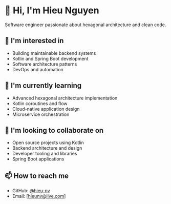 # 👋 Hi, I'm Hieu Nguyen

Software engineer passionate about hexagonal architecture and clean code.

## 👀 I'm interested in
- Building maintainable backend systems
- Kotlin and Spring Boot development
- Software architecture patterns
- DevOps and automation

## 🌱 I'm currently learning
- Advanced hexagonal architecture implementation
- Kotlin coroutines and flow
- Cloud-native application design
- Microservice orchestration

## 💞️ I'm looking to collaborate on
- Open source projects using Kotlin
- Backend architecture and design
- Developer tooling and libraries
- Spring Boot applications

## 📫 How to reach me
- GitHub: [@hieu-nv](https://github.com/hieu-nv)
- Email: [hieunv@live.com]
